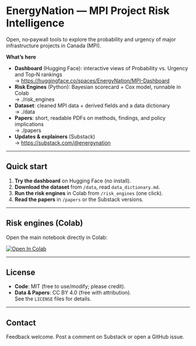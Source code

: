 # EnergyNation — MPI Project Risk Intelligence

Open, no‑paywall tools to explore the probability and urgency of major infrastructure projects in Canada (MPI).

**What’s here**
- **Dashboard** (Hugging Face): interactive views of Probability vs. Urgency and Top‑N rankings  
  → https://huggingface.co/spaces/EnergyNation/MPI-Dashboard
- **Risk Engines** (Python): Bayesian scorecard + Cox model, runnable in Colab  
  → ./risk_engines
- **Dataset**: cleaned MPI data + derived fields and a data dictionary  
  → ./data
- **Papers**: short, readable PDFs on methods, findings, and policy implications  
  → ./papers
- **Updates & explainers** (Substack)  
  → https://substack.com/@energynation

---

## Quick start
1. **Try the dashboard** on Hugging Face (no install).  
2. **Download the dataset** from `/data`, read `data_dictionary.md`.  
3. **Run the risk engines** in Colab from `/risk_engines` (one click).  
4. **Read the papers** in `/papers` or the Substack versions.

---

## Risk engines (Colab)
Open the main notebook directly in Colab:

[![Open In Colab](https://colab.research.google.com/assets/colab-badge.svg)](https://colab.research.google.com/github/joshuasamuel123/EnergyNation/blob/main/risk_engines/mpi_risk_engine_v01.py)

---

## License
- **Code**: MIT (free to use/modify; please credit).  
- **Data & Papers**: CC BY 4.0 (free with attribution).  
See the `LICENSE` files for details.

---

## Contact
Feedback welcome. Post a comment on Substack or open a GitHub issue.
